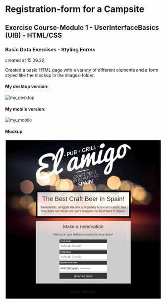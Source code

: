 # Registration-form for a Campsite

## Exercise Course-Module 1 - UserInterfaceBasics (UIB) - HTML/CSS

### Basic Data Exercises - Styling Forms

created at 15.09.22;

Created a basic HTML page with a variety of different elements and a form styled like the mockup in the images-folder.

#### My desktop version:

![my_desktop](./my_desktop_version.png)

#### My mobile version:

![my_mobile](./my_mobile_version.png)

#### Mockup

![mockup](./images/reference-image.png)
